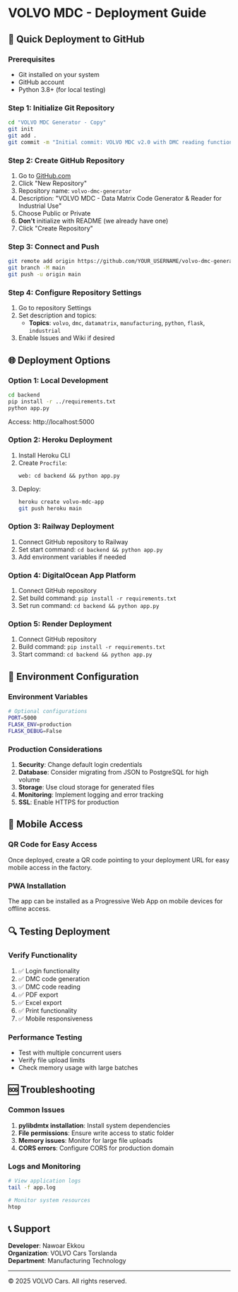 # VOLVO MDC - Deployment Guide

## 🚀 Quick Deployment to GitHub

### Prerequisites
- Git installed on your system
- GitHub account
- Python 3.8+ (for local testing)

### Step 1: Initialize Git Repository
```bash
cd "VOLVO MDC Generator - Copy"
git init
git add .
git commit -m "Initial commit: VOLVO MDC v2.0 with DMC reading functionality"
```

### Step 2: Create GitHub Repository
1. Go to [GitHub.com](https://github.com)
2. Click "New Repository"
3. Repository name: `volvo-dmc-generator`
4. Description: "VOLVO MDC - Data Matrix Code Generator & Reader for Industrial Use"
5. Choose Public or Private
6. **Don't** initialize with README (we already have one)
7. Click "Create Repository"

### Step 3: Connect and Push
```bash
git remote add origin https://github.com/YOUR_USERNAME/volvo-dmc-generator.git
git branch -M main
git push -u origin main
```

### Step 4: Configure Repository Settings
1. Go to repository Settings
2. Set description and topics:
   - **Topics**: `volvo`, `dmc`, `datamatrix`, `manufacturing`, `python`, `flask`, `industrial`
3. Enable Issues and Wiki if desired

## 🌐 Deployment Options

### Option 1: Local Development
```bash
cd backend
pip install -r ../requirements.txt
python app.py
```
Access: http://localhost:5000

### Option 2: Heroku Deployment
1. Install Heroku CLI
2. Create `Procfile`:
   ```
   web: cd backend && python app.py
   ```
3. Deploy:
   ```bash
   heroku create volvo-mdc-app
   git push heroku main
   ```

### Option 3: Railway Deployment
1. Connect GitHub repository to Railway
2. Set start command: `cd backend && python app.py`
3. Add environment variables if needed

### Option 4: DigitalOcean App Platform
1. Connect GitHub repository
2. Set build command: `pip install -r requirements.txt`
3. Set run command: `cd backend && python app.py`

### Option 5: Render Deployment
1. Connect GitHub repository
2. Build command: `pip install -r requirements.txt`
3. Start command: `cd backend && python app.py`

## 🔧 Environment Configuration

### Environment Variables
```bash
# Optional configurations
PORT=5000
FLASK_ENV=production
FLASK_DEBUG=False
```

### Production Considerations
1. **Security**: Change default login credentials
2. **Database**: Consider migrating from JSON to PostgreSQL for high volume
3. **Storage**: Use cloud storage for generated files
4. **Monitoring**: Implement logging and error tracking
5. **SSL**: Enable HTTPS for production

## 📱 Mobile Access

### QR Code for Easy Access
Once deployed, create a QR code pointing to your deployment URL for easy mobile access in the factory.

### PWA Installation
The app can be installed as a Progressive Web App on mobile devices for offline access.

## 🔍 Testing Deployment

### Verify Functionality
1. ✅ Login functionality
2. ✅ DMC code generation
3. ✅ DMC code reading
4. ✅ PDF export
5. ✅ Excel export
6. ✅ Print functionality
7. ✅ Mobile responsiveness

### Performance Testing
- Test with multiple concurrent users
- Verify file upload limits
- Check memory usage with large batches

## 🆘 Troubleshooting

### Common Issues
1. **pylibdmtx installation**: Install system dependencies
2. **File permissions**: Ensure write access to static folder
3. **Memory issues**: Monitor for large file uploads
4. **CORS errors**: Configure CORS for production domain

### Logs and Monitoring
```bash
# View application logs
tail -f app.log

# Monitor system resources
htop
```

## 📞 Support

**Developer**: Nawoar Ekkou  
**Organization**: VOLVO Cars Torslanda  
**Department**: Manufacturing Technology

---

© 2025 VOLVO Cars. All rights reserved.
